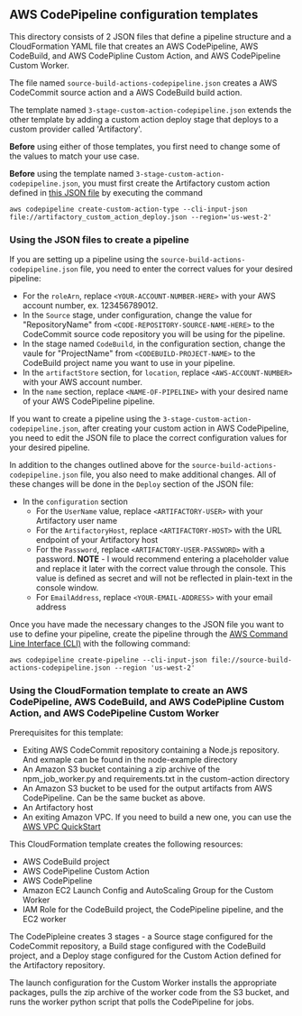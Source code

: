 ## AWS CodePipeline configuration templates

This directory consists of 2 JSON files that define a pipeline structure and a CloudFormation YAML file 
that creates an AWS CodePipeline, AWS CodeBuild, and AWS CodePipline Custom Action, and AWS CodePipeline Custom Worker.

The file named `source-build-actions-codepipeline.json` creates a AWS CodeCommit 
source action and a AWS CodeBuild build action.

The template named `3-stage-custom-action-codepipeline.json` extends the other 
template by adding a custom action deploy stage that deploys to a custom provider 
called 'Artifactory'.

**Before** using either of those templates, you first need to change some of the 
values to match your use case.

**Before** using the template named `3-stage-custom-action-codepipeline.json`, 
you must first create the Artifactory custom action defined in [this JSON file](../custom-action/artifactory_custom_action_deploy_npm.json) 
by executing the command 

`aws codepipeline create-custom-action-type --cli-input-json file://artifactory_custom_action_deploy.json --region='us-west-2'`

### Using the JSON files to create a pipeline
If you are setting up a pipeline using the `source-build-actions-codepipeline.json` file, 
you need to enter the correct values for your desired pipeline:
- For the `roleArn`, replace `<YOUR-ACCOUNT-NUMBER-HERE>` with your AWS account number, ex. 123456789012.
- In the `Source` stage, under configuration, change the value for "RepositoryName" from `<CODE-REPOSITORY-SOURCE-NAME-HERE>` 
to the CodeCommit source code repository you will be using for the pipeline.
- In the stage named `CodeBuild`, in the configuration section, change the vaule for "ProjectName" from `<CODEBUILD-PROJECT-NAME>` 
to the CodeBuild project name you want to use in your pipeline.
- In the `artifactStore` section, for `location`, replace `<AWS-ACCOUNT-NUMBER>` with your AWS account number.
- In the `name` section, replace `<NAME-OF-PIPELINE>` with your desired name of your AWS CodePipeline pipeline.

If you want to create a pipeline using the `3-stage-custom-action-codepipeline.json`, 
after creating your custom action in AWS CodePipeline, you need to edit the JSON file 
to place the correct configuration values for your desired pipeline.

In addition to the changes outlined above for the `source-build-actions-codepipeline.json` file,
you also need to make additional changes. 
All of these changes will be done in the `Deploy` section of the JSON file:
- In the `configuration` section
	- For the `UserName` value, replace `<ARTIFACTORY-USER>` with your Artifactory user name
	- For the `ArtifactoryHost`, replace `<ARTIFACTORY-HOST>` with the URL endpoint of your Artifactory host
	- For the `Password`, replace `<ARTIFACTORY-USER-PASSWORD>` with a password. 
	  **NOTE** - I would recommend entering a placeholder value and replace it later with the correct value through the console. This value is defined as secret and will not be reflected in plain-text in the console window.
	- For `EmailAddress`, replace `<YOUR-EMAIL-ADDRESS>` with your email address

Once you have made the necessary changes to the JSON file you want to use to define your pipeline, create the pipeline through the [AWS Command Line Interface (CLI)](https://aws.amazon.com/cli/) with the following command:

`aws codepipeline create-pipeline --cli-input-json file://source-build-actions-codepipeline.json --region 'us-west-2'`

### Using the CloudFormation template to create an AWS CodePipeline, AWS CodeBuild, and AWS CodePipline Custom Action, and AWS CodePipeline Custom Worker
Prerequisites for this template:
- Exiting AWS CodeCommit repository containing a Node.js repository. And exmaple can be found in the node-example directory
- An Amazon S3 bucket containing a zip archive of the npm_job_worker.py and requirements.txt in the custom-action directory
- An Amazon S3 bucket to be used for the output artifacts from AWS CodePipeline. Can be the same bucket as above.
- An Artifactory host
- An exiting Amazon VPC. If you need to build a new one, you can use the [AWS VPC QuickStart](https://github.com/aws-quickstart/quickstart-aws-vpc)

This CloudFormation template creates the following resources:
- AWS CodeBuild project
- AWS CodePipeline Custom Action
- AWS CodePipeline
- Amazon EC2 Launch Config and AutoScaling Group for the Custom Worker
- IAM Role for the CodeBuild project, the CodePipeline pipeline, and the EC2 worker

The CodePipleine creates 3 stages - a Source stage configured for the CodeCommit repository, a Build stage configured with the CodeBuild project, and a Deploy stage configured for the Custom Action defined for the Artifactory repository.

The launch configuration for the Custom Worker installs the appropriate packages, pulls the zip archive of the worker code from the S3 bucket, and runs the worker python script that polls the CodePipeline for jobs.
